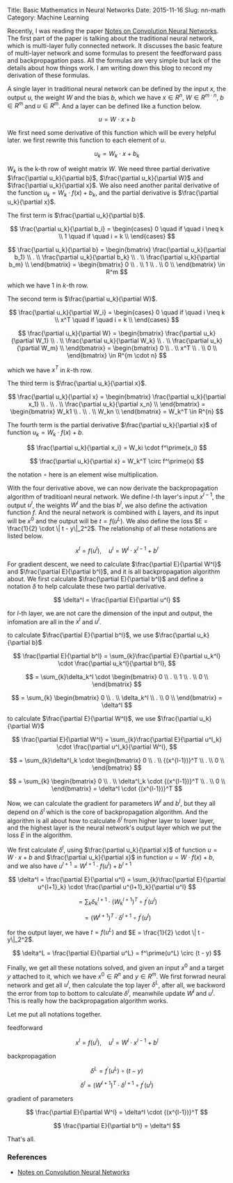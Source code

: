 Title: Basic Mathematics in Neural Networks
Date: 2015-11-16
Slug: nn-math
Category: Machine Learning


Recently, I was reading the paper [Notes on Convolution Neural Networks][cnn-note]. The first part of the paper is talking about the traditional neural network, which is multi-layer fully connected network. It discusses the basic feature of multi-layer network and some formulas to present the feedforward pass and backpropagation pass. All the formulas are very simple but lack of the details about how things work. I am writing down this blog to record my derivation of these formulas.

A single layer in traditional neural network can be defined by the input $x$, the output $u$, the weight $W$ and the bias $b$, which we have $x \in R^n$, $W \in R^{m \cdot n}$, $b \in R^m$ and $u \in R^m$. And a layer can be defined like a function below.

$$
u = W \cdot x + b
$$

We first need some derivative of this function which will be every helpful later. we first rewrite this function to each element of $u$.

$$
u_k = W_k \cdot x + b_k
$$

$W_k$ is the k-th row of weight matrix $W$. We need three partial derivative $\frac{\partial u_k}{\partial b}$, $\frac{\partial u_k}{\partial W}$ and $\frac{\partial u_k}{\partial x}$. We also need another parital derivative of the function $u_k = W_k \cdot f(x) + b_k$, and the partial derivative is $\frac{\partial u_k}{\partial x}$.

The first term is $\frac{\partial u_k}{\partial b}$.

$$
\frac{\partial u_k}{\partial b_i} =
    \begin{cases}
    0 \quad if \quad i \neq k \\
    1 \quad if \quad i = k \\
    \end{cases}
$$

$$
\frac{\partial u_k}{\partial b} =
    \begin{bmatrix}
    \frac{\partial u_k}{\partial b_1} \\
    . \\
    \frac{\partial u_k}{\partial b_k} \\
    . \\
    \frac{\partial u_k}{\partial b_m} \\
    \end{bmatrix} =
    \begin{bmatrix}
    0 \\
    . \\
    1 \\
    . \\
    0 \\
    \end{bmatrix} \in R^m
$$

which we have $1$ in $k$-th row.

The second term is $\frac{\partial u_k}{\partial W}$.

$$
\frac{\partial u_k}{\partial W_i} =
    \begin{cases}
    0 \quad if \quad i \neq k \\
    x^T \quad if \quad i = k \\
    \end{cases}
$$

$$
\frac{\partial u_k}{\partial W} =
    \begin{bmatrix}
    \frac{\partial u_k}{\partial W_1} \\
    . \\
    \frac{\partial u_k}{\partial W_k} \\
    . \\
    \frac{\partial u_k}{\partial W_m} \\
    \end{bmatrix} =
    \begin{bmatrix}
    0 \\
    . \\
    x^T \\
    . \\
    0 \\
    \end{bmatrix}
        \in R^{m \cdot n}
$$

which we have $x^T$ in $k$-th row.

The third term is $\frac{\partial u_k}{\partial x}$.

$$
\frac{\partial u_k}{\partial x} =
    \begin{bmatrix}
    \frac{\partial u_k}{\partial x_1} \\
    . \\
    . \\
    \frac{\partial u_k}{\partial x_n} \\
    \end{bmatrix} =
    \begin{bmatrix}
    W_k1 \\
    . \\
    . \\
    W_kn \\
    \end{bmatrix} = W_k^T \in R^{n}
$$

The fourth term is the partial derivative $\frac{\partial u_k}{\partial x}$ of function $u_k = W_k \cdot f(x) + b$.

$$
\frac{\partial u_k}{\partial x_i} = W_ki \cdot f^\prime(x_i)
$$

$$
\frac{\partial u_k}{\partial x} = W_k^T \circ f^\prime(x)
$$

the notation $\circ$ here is an element wise multiplication.

With the four derivative above, we can now derivate the backpropagation algorithm of traditioanl neural network. We define $l$-th layer's input $x^{l-1}$, the output $u^l$, the weights $W^l$ and the bias $b^l$, we also define the activation function $f$. And the neural network is combined with $L$ layers, and its input will be $x^0$ and the output will be $t = f(u^L)$. We also define the loss $E = \frac{1}{2} \cdot \| t - y\|_2^2$. The relationship of all these notations are listed below.

$$
x^{l} = f(u^l),\quad u^l = W^l \cdot x^{l-1} + b^l
$$

For gradient descent, we need to calculate $\frac{\partial E}{\partial W^l}$ and $\frac{\partial E}{\partial b^l}$, and it is all backpropagation algorithm about. We first calculate $\frac{\partial E}{\partial b^l}$ and define a notation $\delta$ to help calculate these two partial derivative.

$$
\delta^l = \frac{\partial E}{\partial u^l}
$$

for $l$-th layer, we are not care the dimension of the input and output, the infomation are all in the $x^l$ and $u^l$.

to calculate $\frac{\partial E}{\partial b^l}$, we use $\frac{\partial u_k}{\partial b}$

$$
\frac{\partial E}{\partial b^l} = \sum_{k}\frac{\partial E}{\partial u_k^l} \cdot \frac{\partial u_k^l}{\partial b^l},
$$

$$
= \sum_{k}\delta_k^l \cdot
    \begin{bmatrix}
    0 \\
    . \\
    1 \\
    . \\
    0 \\
    \end{bmatrix}
$$

$$
= \sum_{k}
    \begin{bmatrix}
    0 \\
    . \\
    \delta_k^l \\
    . \\
    0 \\
    \end{bmatrix} = \delta^l
$$

to calculate $\frac{\partial E}{\partial W^l}$, we use $\frac{\partial u_k}{\partial W}$

$$
\frac{\partial E}{\partial W^l} = \sum_{k}\frac{\partial E}{\partial u^l_k} \cdot \frac{\partial u^l_k}{\partial W^l},
$$

$$
= \sum_{k}\delta^l_k \cdot
    \begin{bmatrix}
    0 \\
    . \\
    {(x^{l-1})}^T \\
    . \\
    0 \\
    \end{bmatrix}
$$

$$
= \sum_{k}
    \begin{bmatrix}
    0 \\
    . \\
    \delta^l_k \cdot {(x^{l-1})}^T \\
    . \\
    0 \\
    \end{bmatrix} = \delta^l \cdot {(x^{l-1})}^T
$$

Now, we can calculate the gradient for parameters $W^l$ and $b^l$, but they all depend on $\delta^l$ which is the core of backpropagation algorithm. And the algorithm is all about how to calculate $\delta^l$ from higher layer to lower layer, and the highest layer is the neural network's output layer which we put the loss $E$ in the algorithm.

We first calculate $\delta^l$, using $\frac{\partial u_k}{\partial x}$ of function $u = W \cdot x + b$ and $\frac{\partial u_k}{\partial x}$ in function $u = W \cdot f(x) + b$, and we also have $u^{l+1} = W^{l+1} \cdot f(u^l) + b^{l+1}$

$$
\delta^l = \frac{\partial E}{\partial u^l} = \sum_{k}\frac{\partial E}{\partial u^{l+1}_k} \cdot \frac{\partial u^{l+1}_k}{\partial u^l}
$$

$$
= \sum_{k}\delta^{l+1}_k \cdot {(W^{l+1}_k)}^T \circ f^\prime(u^l)
$$

$$
= {(W^{l+1})}^T \cdot \delta^{l+1} \circ f^\prime(u^l)
$$

for the output layer, we have $t = f(u^L)$ and $E = \frac{1}{2} \cdot \| t - y\|_2^2$.

$$
\delta^L = \frac{\partial E}{\partial u^L} = f^\prime(u^L) \circ (t - y)
$$

Finally, we get all these notations solved, and given an input $x^0$ and a target $y$ attached to it, which we have $x^0 \in R^n$ and $y \in R^m$. We first forwrad neural network and get all $u^l$, then calculate the top layer $\delta^L$, after all, we backword the error from top to bottom to calculate $\delta^l$, meanwhile update $W^l$ and $u^l$. This is really how the backpropagation algorithm works.

Let me put all notations together.

feedforward

$$
x^{l} = f(u^l),\quad u^l = W^l \cdot x^{l-1} + b^l
$$

backpropagation

$$
\delta^L = f^\prime(u^L) \circ (t - y)
$$

$$
\delta^l = {(W^{l+1})}^T \cdot \delta^{l+1} \circ f^\prime(u^l)
$$

gradient of parameters

$$
\frac{\partial E}{\partial W^l} = \delta^l \cdot {(x^{l-1})}^T
$$

$$
\frac{\partial E}{\partial b^l} = \delta^l
$$

That's all.

### References

- [Notes on Convolution Neural Networks][cnn-note]


[cnn-note]: http://cogprints.org/5869/1/cnn_tutorial.pdf
